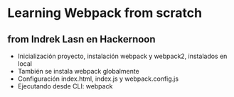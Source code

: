 # Learning Webpack from scratch

## from Indrek Lasn en Hackernoon

- Inicialización proyecto, instalación webpack y webpack2, instalados en local
- También se instala webpack globalmente
- Configuración index.html, index.js y webpack.config.js
- Ejecutando desde CLI: webpack
